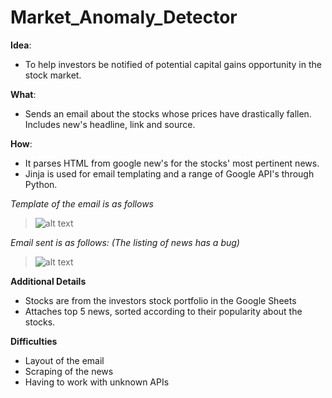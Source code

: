 # Market_Anomaly_Detector

**Idea**: 
- To help investors be notified of potential capital gains opportunity in the stock market. 

**What**: 
- Sends an email about the stocks whose prices have drastically fallen. Includes new's headline, link and source.

**How**:
- It parses HTML from google new's for the stocks' most pertinent news.
- Jinja is used for email templating and a range of Google API's through Python. 


*Template of the email is as follows*
> ![alt text](https://github.com/yousufafroze/Market_Anomaly_Detector/blob/master/Template.png)


*Email sent is as follows: (The listing of news has a bug)*
> ![alt text](https://github.com/yousufafroze/Market_Anomaly_Detector/blob/master/Email.png)



**Additional Details**
- Stocks are from the investors stock portfolio in the Google Sheets
- Attaches top 5 news, sorted according to their popularity about the stocks. 

**Difficulties**
- Layout of the email
- Scraping of the news
- Having to work with unknown APIs


